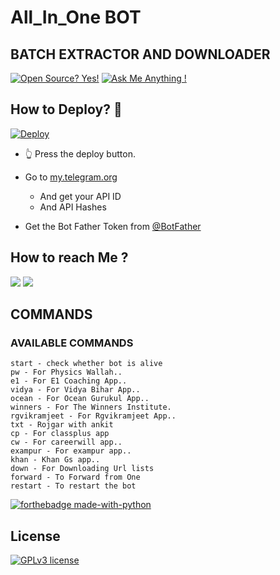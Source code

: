 # All_In_One BOT

## BATCH EXTRACTOR AND DOWNLOADER


[![Open Source? Yes!](https://badgen.net/badge/Open%20Source%20%3F/Yes%21/blue?icon=github)](https://github.com/tiger7815/Tigertxt1/tree/main)
[![Ask Me Anything !](https://img.shields.io/badge/Ask%20me-anything-1abc9c.svg)](https://telegram.dog/starky0)

## How to Deploy? 🤔
[![Deploy](https://www.herokucdn.com/deploy/button.svg)](https://heroku.com/deploy?template=https://github.com/tiger7815/Txtcheck-)
- 👆 Press the deploy button.

- Go to  [my.telegram.org](https://my.telegram.org/)
     - And get your API ID
     - And API Hashes

- Get the Bot Father Token from [@BotFather](https://telegram.dog/botfather)




## How to reach Me ?
<a href="https://telegram.dog/starky0"><img src="https://img.shields.io/badge/Join-Telegram%20Channel-red.svg?logo=Telegram"></a>
<a href="https://telegram.dog/starkbotss"><img src="https://img.shields.io/badge/Join-Telegram%20Group-blue.svg?logo=telegram"></a>

## COMMANDS
### AVAILABLE COMMANDS 
```
start - check whether bot is alive 
pw - For Physics Wallah..
e1 - For E1 Coaching App..
vidya - For Vidya Bihar App..
ocean - For Ocean Gurukul App..
winners - For The Winners Institute.
rgvikramjeet - For Rgvikramjeet App..
txt - Rojgar with ankit
cp - For classplus app
cw - For careerwill app..
exampur - For exampur app..
khan - Khan Gs app..
down - For Downloading Url lists
forward - To Forward from One 
restart - To restart the bot
```

[![forthebadge made-with-python](http://ForTheBadge.com/images/badges/made-with-python.svg)](https://www.python.org/)

## License
[![GPLv3 license](https://img.shields.io/badge/License-GPLv3-blue.svg)](https://github.com/cryptostark/All_In_One/blob/main/LICENCE)
